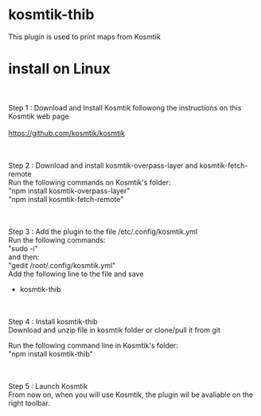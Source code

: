 # kosmtik-thib

This plugin is used to print maps from Kosmtik

# install on Linux

<br/><br/>
  Step 1  : Download and Install Kosmtik followong the instructions on this Kosmtik web page<br/>
<br/>
https://github.com/kosmtik/kosmtik

<br/><br/>
  Step 2 : Download and install kosmtik-overpass-layer and kosmtik-fetch-remote
<br/>
Run the following commands on Kosmtik's folder:<br/>
"npm install kosmtik-overpass-layer"<br/>
"npm install kosmtik-fetch-remote"

<br/><br/>
  Step 3 : Add the plugin to the file /etc/.config/kosmtik.yml
<br/>
Run the following commands:<br/>
"sudo -i"<br/>
and then:<br/>
"gedit /root/.config/kosmtik.yml"
<br/>
Add the following line to the file and save
  - kosmtik-thib
  
<br/><br/>
  Step 4 : Install kosmtik-thib
<br/>
Download and unzip file in kosmtik folder or clone/pull it from git

Run the following command line in Kosmtik's folder:<br/>
"npm install kosmtik-thib"

<br/><br/>
  Step 5 : Launch Kosmtik
<br/>
From now on, when you will use Kosmtik, the plugin wil be avaliable on the right toolbar.
